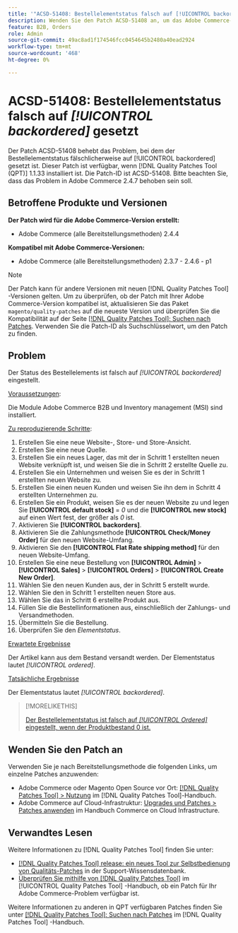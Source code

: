 ```yaml
---
title: '"ACSD-51408: Bestellelementstatus falsch auf [!UICONTROL backordered] gesetzt'
description: Wenden Sie den Patch ACSD-51408 an, um das Adobe Commerce-Problem zu beheben, bei dem der Bestellelementstatus fälschlicherweise auf [!UICONTROL backordered] festgelegt ist.
feature: B2B, Orders
role: Admin
source-git-commit: 49ac8ad1f174546fcc0454645b2480a40ead2924
workflow-type: tm+mt
source-wordcount: '468'
ht-degree: 0%

---
```


# ACSD-51408: Bestellelementstatus falsch auf *[!UICONTROL backordered]* gesetzt

Der Patch ACSD-51408 behebt das Problem, bei dem der Bestellelementstatus fälschlicherweise auf [!UICONTROL backordered] gesetzt ist. Dieser Patch ist verfügbar, wenn [!DNL Quality Patches Tool (QPT)] 1.1.33 installiert ist. Die Patch-ID ist ACSD-51408. Bitte beachten Sie, dass das Problem in Adobe Commerce 2.4.7 behoben sein soll.

## Betroffene Produkte und Versionen

**Der Patch wird für die Adobe Commerce-Version erstellt:**

* Adobe Commerce (alle Bereitstellungsmethoden) 2.4.4

**Kompatibel mit Adobe Commerce-Versionen:**

* Adobe Commerce (alle Bereitstellungsmethoden) 2.3.7 - 2.4.6 - p1

>[!NOTE]
>
>Der Patch kann für andere Versionen mit neuen [!DNL Quality Patches Tool] -Versionen gelten. Um zu überprüfen, ob der Patch mit Ihrer Adobe Commerce-Version kompatibel ist, aktualisieren Sie das Paket `magento/quality-patches` auf die neueste Version und überprüfen Sie die Kompatibilität auf der Seite [[!DNL Quality Patches Tool]: Suchen nach Patches](https://experienceleague.adobe.com/tools/commerce-quality-patches/index.html). Verwenden Sie die Patch-ID als Suchschlüsselwort, um den Patch zu finden.

## Problem

Der Status des Bestellelements ist falsch auf *[!UICONTROL backordered]* eingestellt.

<u>Voraussetzungen</u>:

Die Module Adobe Commerce B2B und Inventory management (MSI) sind installiert.

<u>Zu reproduzierende Schritte</u>:

1. Erstellen Sie eine neue Website-, Store- und Store-Ansicht.
1. Erstellen Sie eine neue Quelle.
1. Erstellen Sie ein neues Lager, das mit der in Schritt 1 erstellten neuen Website verknüpft ist, und weisen Sie die in Schritt 2 erstellte Quelle zu.
1. Erstellen Sie ein Unternehmen und weisen Sie es der in Schritt 1 erstellten neuen Website zu.
1. Erstellen Sie einen neuen Kunden und weisen Sie ihn dem in Schritt 4 erstellten Unternehmen zu.
1. Erstellen Sie ein Produkt, weisen Sie es der neuen Website zu und legen Sie **[!UICONTROL default stock]** = *0* und die **[!UICONTROL new stock]** auf einen Wert fest, der größer als *0* ist.
1. Aktivieren Sie **[!UICONTROL backorders]**.
1. Aktivieren Sie die Zahlungsmethode **[!UICONTROL Check/Money Order]** für den neuen Website-Umfang.
1. Aktivieren Sie den **[!UICONTROL Flat Rate shipping method]** für den neuen Website-Umfang.
1. Erstellen Sie eine neue Bestellung von **[!UICONTROL Admin]** > **[!UICONTROL Sales]** > **[!UICONTROL Orders]** > **[!UICONTROL Create New Order]**.
1. Wählen Sie den neuen Kunden aus, der in Schritt 5 erstellt wurde.
1. Wählen Sie den in Schritt 1 erstellten neuen Store aus.
1. Wählen Sie das in Schritt 6 erstellte Produkt aus.
1. Füllen Sie die Bestellinformationen aus, einschließlich der Zahlungs- und Versandmethoden.
1. Übermitteln Sie die Bestellung.
1. Überprüfen Sie den *Elementstatus*.

<u>Erwartete Ergebnisse</u>

Der Artikel kann aus dem Bestand versandt werden. Der Elementstatus lautet *[!UICONTROL ordered]*.

<u>Tatsächliche Ergebnisse</u>

Der Elementstatus lautet *[!UICONTROL backordered]*.

>[!MORELIKETHIS]
>
>[Der Bestellelementstatus ist falsch auf *[!UICONTROL Ordered]* eingestellt, wenn der Produktbestand 0 ist.](/help/tools/quality-patches-tool/patches-available-in-qpt/v1-1-33/acsd-51735-order-item-status-incorrectly-set.md)

## Wenden Sie den Patch an

Verwenden Sie je nach Bereitstellungsmethode die folgenden Links, um einzelne Patches anzuwenden:

* Adobe Commerce oder Magento Open Source vor Ort: [[!DNL Quality Patches Tool] > Nutzung](https://experienceleague.adobe.com/docs/commerce-operations/tools/quality-patches-tool/usage.html) im [!DNL Quality Patches Tool]-Handbuch.
* Adobe Commerce auf Cloud-Infrastruktur: [Upgrades und Patches > Patches anwenden](https://experienceleague.adobe.com/docs/commerce-cloud-service/user-guide/develop/upgrade/apply-patches.html) im Handbuch Commerce on Cloud Infrastructure.

## Verwandtes Lesen

Weitere Informationen zu [!DNL Quality Patches Tool] finden Sie unter:

* [[!DNL Quality Patches Tool] release: ein neues Tool zur Selbstbedienung von Qualitäts-Patches](https://experienceleague.adobe.com/en/docs/commerce-knowledge-base/kb/announcements/commerce-announcements/magento-quality-patches-released-new-tool-to-self-serve-quality-patches) in der Support-Wissensdatenbank.
* [Überprüfen Sie mithilfe von  [!DNL Quality Patches Tool]](/help/tools/quality-patches-tool/patches-available-in-qpt/check-patch-for-magento-issue-with-magento-quality-patches.md) im [!UICONTROL Quality Patches Tool] -Handbuch, ob ein Patch für Ihr Adobe Commerce-Problem verfügbar ist.


Weitere Informationen zu anderen in QPT verfügbaren Patches finden Sie unter [[!DNL Quality Patches Tool]: Suchen nach Patches](https://experienceleague.adobe.com/tools/commerce-quality-patches/index.html) im [!DNL Quality Patches Tool] -Handbuch.

